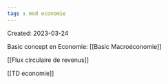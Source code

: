 ```yaml
---
tags : mod economie
---
```

Created: 2023-03-24

Basic concept en Economie:
[[Basic Macroéconomie]] 


[[Flux circulaire de revenus]] 

[[TD economie]] 